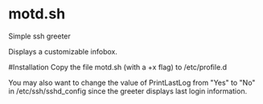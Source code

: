 # motd.sh
Simple ssh greeter

Displays a customizable infobox.

#Installation
Copy the file motd.sh (with a +x flag) to /etc/profile.d

You may also want to change the value of PrintLastLog from "Yes" to "No" in /etc/ssh/sshd_config since the greeter displays last login information.
